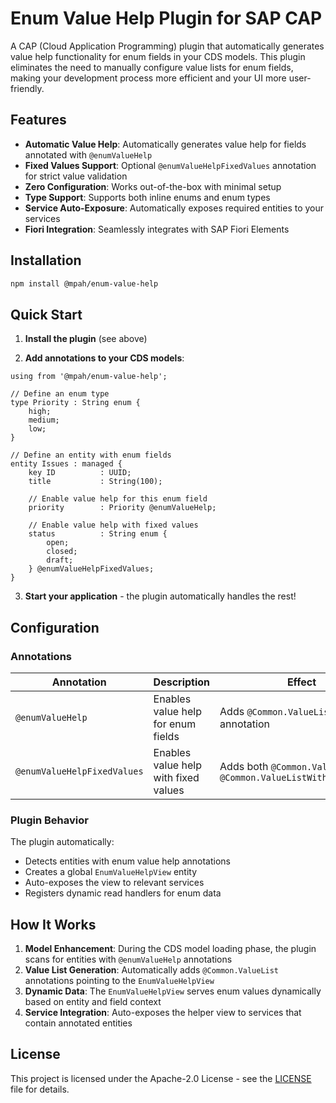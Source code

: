 # Enum Value Help Plugin for SAP CAP

A CAP (Cloud Application Programming) plugin that automatically generates value help functionality for enum fields in your CDS models. This plugin eliminates the need to manually configure value lists for enum fields, making your development process more efficient and your UI more user-friendly.

## Features

- **Automatic Value Help**: Automatically generates value help for fields annotated with `@enumValueHelp`
- **Fixed Values Support**: Optional `@enumValueHelpFixedValues` annotation for strict value validation
- **Zero Configuration**: Works out-of-the-box with minimal setup
- **Type Support**: Supports both inline enums and enum types
- **Service Auto-Exposure**: Automatically exposes required entities to your services
- **Fiori Integration**: Seamlessly integrates with SAP Fiori Elements

## Installation

```bash
npm install @mpah/enum-value-help
```

## Quick Start

1. **Install the plugin** (see above)

2. **Add annotations to your CDS models**:

```cds
using from '@mpah/enum-value-help';

// Define an enum type
type Priority : String enum {
    high;
    medium;
    low;
}

// Define an entity with enum fields
entity Issues : managed {
    key ID          : UUID;
    title           : String(100);
    
    // Enable value help for this enum field
    priority        : Priority @enumValueHelp;
    
    // Enable value help with fixed values
    status          : String enum {
        open;
        closed;
        draft;
    } @enumValueHelpFixedValues;
}
```

3. **Start your application** - the plugin automatically handles the rest!

## Configuration

### Annotations

| Annotation | Description | Effect |
|------------|-------------|---------|
| `@enumValueHelp` | Enables value help for enum fields | Adds `@Common.ValueList` annotation |
| `@enumValueHelpFixedValues` | Enables value help with fixed values | Adds both `@Common.ValueList` and `@Common.ValueListWithFixedValues` |

### Plugin Behavior

The plugin automatically:
- Detects entities with enum value help annotations
- Creates a global `EnumValueHelpView` entity
- Auto-exposes the view to relevant services
- Registers dynamic read handlers for enum data

## How It Works

1. **Model Enhancement**: During the CDS model loading phase, the plugin scans for entities with `@enumValueHelp` annotations
2. **Value List Generation**: Automatically adds `@Common.ValueList` annotations pointing to the `EnumValueHelpView`
3. **Dynamic Data**: The `EnumValueHelpView` serves enum values dynamically based on entity and field context
4. **Service Integration**: Auto-exposes the helper view to services that contain annotated entities

## License

This project is licensed under the Apache-2.0 License - see the [LICENSE](LICENSE) file for details.